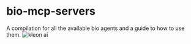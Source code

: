 # bio-mcp-servers

A compilation for all the available bio agents and a guide to how to use them.
![kleon ai](/Users/sanjukta/Desktop/bio-mcp-servers/logos/kleon-logo.png)
